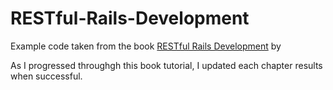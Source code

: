 # RESTful-Rails-Development
Example code taken from the book [RESTful Rails Development](http://shop.oreilly.com/product/0636920034469.do) by 

As I progressed throughgh this book tutorial, I updated each chapter results when successful.
